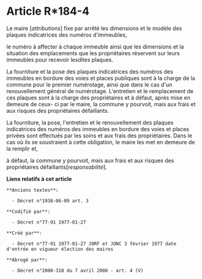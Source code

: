 # Article R*184-4

Le maire [*attributions*] fixe par arrêté les dimensions et le modèle des plaques indicatrices des numéros d'immeubles,

le numéro à affecter à chaque immeuble ainsi que les dimensions et la situation des emplacements que les propriétaires
réservent sur leurs immeubles pour recevoir lesdites plaques.

La fourniture et la pose des plaques indicatrices des numéros des immeubles en bordure des voies et places publiques sont à
la charge de la commune pour le premier numérotage, ainsi que dans le cas d'un renouvellement général de numérotage.
L'entretien et le remplacement de ces plaques sont à la charge des propriétaires et à défaut, après mise en demeure de ceux-
ci par le maire, la commune y pourvoit, mais aux frais et aux risques des propriétaires défaillants.

La fourniture, la pose, l'entretien et le renouvellement des plaques indicatrices des numéros des immeubles en bordure des
voies et places privées sont effectués par les soins et aux frais des propriétaires. Dans le cas où ils se soustraient à
cette obligation, le maire les met en demeure de la remplir et,

à défaut, la commune y pourvoit, mais aux frais et aux risques des propriétaires défaillants[*responsabilité*].

**Liens relatifs à cet article**

	**Anciens textes**:

	  - Décret n°1938-06-09 art. 3

	**Codifié par**:

	  - Décret n°77-91 1977-01-27

	**Créé par**:

	  - Décret n°77-91 1977-01-27 JORF et JONC 3 février 1977 date d'entrée en vigueur élection des maires

	**Abrogé par**:

	  - Décret n°2000-318 du 7 avril 2000 - art. 4 (V)
